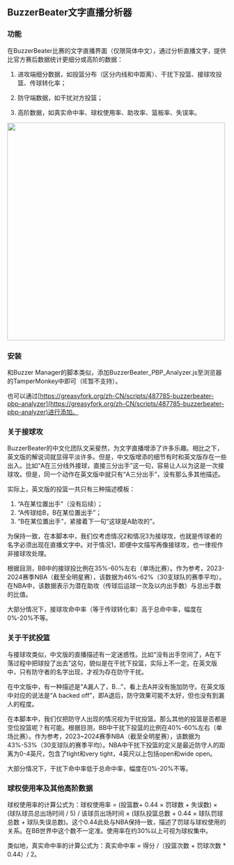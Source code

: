 ## BuzzerBeater文字直播分析器

### 功能

在BuzzerBeater比赛的文字直播界面（仅限简体中文），通过分析直播文字，提供比官方赛后数据统计更细分或高阶的数据：

1. 进攻端细分数据，如投篮分布（区分内线和中距离）、干扰下投篮、接球攻投篮、传球转化率；

2. 防守端数据，如干扰对方投篮；

3. 高阶数据，如真实命中率、球权使用率、助攻率、篮板率、失误率。

<img src="https://github.com/AtomicNucleus029/BB-PBP/assets/160561545/1eb98c2b-ffd9-4c65-ab46-d1a524354dc5" width = 500>

### 安装

和Buzzer Manager的脚本类似，添加BuzzerBeater_PBP_Analyzer.js至浏览器的TamperMonkey中即可（IE暂不支持）。

也可以通过[https://greasyfork.org/zh-CN/scripts/487785-buzzerbeater-pbp-analyzer](https://greasyfork.org/zh-CN/scripts/487785-buzzerbeater-pbp-analyzer)进行添加。

### 关于接球攻

BuzzerBeater的中文化团队文采斐然，为文字直播增添了许多乐趣。相比之下，英文版的解说词就显得平淡许多。但是，中文版增添的细节有时和英文版存在一些出入。比如“A在三分线外接球，直接三分出手”这一句，容易让人以为这是一次接球攻。但是，同一个动作在英文版中就只有“A三分出手”，没有那么多其他描述。

实际上，英文版的投篮一共只有三种描述模板：

1. “A在某位置出手”（没有后续）；
2. “A传球给B，B在某位置出手”；
3. “B在某位置出手”，紧接着下一句“这球是A助攻的”。

为保持一致，在本脚本中，我们仅考虑情况2和情况3为接球攻，也就是传球者的名字必须出现在直播文字中。对于情况1，即便中文描写再像接球攻，也一律视作非接球攻处理。

根据目测，BB中的接球投比例在35%-60%左右（单场比赛）。作为参考，2023-2024赛季NBA（截至全明星赛），该数据为46%-62%（30支球队的赛季平均）。在NBA中，该数据表示为潜在助攻（传球后运球一次及以内出手数）与总出手数的比值。

大部分情况下，接球攻命中率（等于传球转化率）高于总命中率，幅度在0%-20%不等。

### 关于干扰投篮

与接球攻类似，中文版的直播描述有一定迷惑性。比如“没有出手空间了，A在下落过程中把球投了出去”这句，貌似是在干扰下投篮，实际上不一定。在英文版中，只有防守者的名字出现，才视为存在防守干扰。

在中文版中，有一种描述是“A漏人了，B...”，看上去A并没有施加防守。在英文版中对应的说法是“A backed off”，即A退后，防守效果可能不太好，但也没有到漏人的程度。

在本脚本中，我们仅把防守人出现的情况视为干扰投篮。那么其他的投篮是否都是空位投篮呢？有可能。根据目测，BB中干扰下投篮的比例在40%-60%左右（单场比赛）。作为参考，2023~2024赛季NBA（截至全明星赛），该数据为43%-53%（30支球队的赛季平均）。NBA中干扰下投篮的定义是最近防守人的距离为0-4英尺，包含了tight和very tight，4英尺以上包括open和wide open。

大部分情况下，干扰下命中率低于总命中率，幅度在0%-20%不等。

### 球权使用率及其他高阶数据

球权使用率的计算公式为：球权使用率 = (投篮数+ 0.44 × 罚球数 + 失误数) × (球队球员总出场时间 / 5) / 该球员出场时间 × (球队投篮总数 + 0.44 × 球队罚球总数 + 球队失误总数)。这个0.44此处与NBA保持一致，描述了罚球与球权使用的关系。在BB世界中这个数不一定准。使用率在约30%以上可视为球权集中。

类似地，真实命中率的计算公式为：真实命中率 = 得分 /（投篮次数 + 罚球次数 * 0.44）/ 2。
